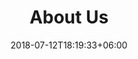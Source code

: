 ---
title: "About Us"
date: 2018-07-12T18:19:33+06:00
heading : "WE ARE SINSOU. AN ELEGANT AND CREATIVE ELETRONIC VENDOR IN JAPAN."
description : "We are xxxxxxxxxxxxxxxxxxxxxxx"
expertise_title: "Our Product Categories"
expertise_sectors: ["Teeth Brush", "TWS", "Eye Massage", "Facial Instrument", "Cervical vertebra Instrument"]
---